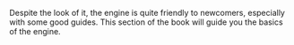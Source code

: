 Despite the look of it, the engine is quite friendly to newcomers, especially with some good guides. This section
of the book will guide you the basics of the engine.